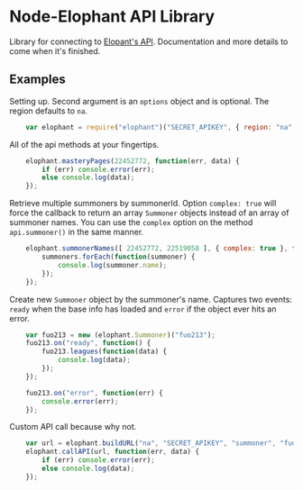 # Node-Elophant API Library

Library for connecting to [Elopant's API](http://elophant.com/developers). Documentation and more details to come when it's finished.

## Examples

Setting up. Second argument is an `options` object and is optional. The region defaults to `na`.

``` js
	var elophant = require("elophant")("SECRET_APIKEY", { region: "na" });
```

All of the api methods at your fingertips.

``` js
	elophant.masteryPages(22452772, function(err, data) {
		if (err) console.error(err);
		else console.log(data);
	});
```

Retrieve multiple summoners by summonerId. Option `complex: true` will force the callback to return an array `Summoner` objects instead of an array of summoner names. You can use the `complex` option on the method `api.summoner()` in the same manner.

``` js
	elophant.summonerNames([ 22452772, 22519058 ], { complex: true }, function(err, summoners) {
		summoners.forEach(function(summoner) {
			console.log(summoner.name);
		});
	});
```

Create new `Summoner` object by the summoner's name. Captures two events: `ready` when the base info has loaded and `error` if the object ever hits an error.

``` js
	var fuo213 = new (elophant.Summoner)("fuo213");
	fuo213.on("ready", function() {
		fuo213.leagues(function(data) {
			console.log(data);
		});
	});

	fuo213.on("error", function(err) {
		console.error(err);
	});
```

Custom API call because why not.

``` js
	var url = elophant.buildURL("na", "SECRET_APIKEY", "summoner", "fuo213");
	elophant.callAPI(url, function(err, data) {
		if (err) console.error(err);
		else console.log(data);
	});
```